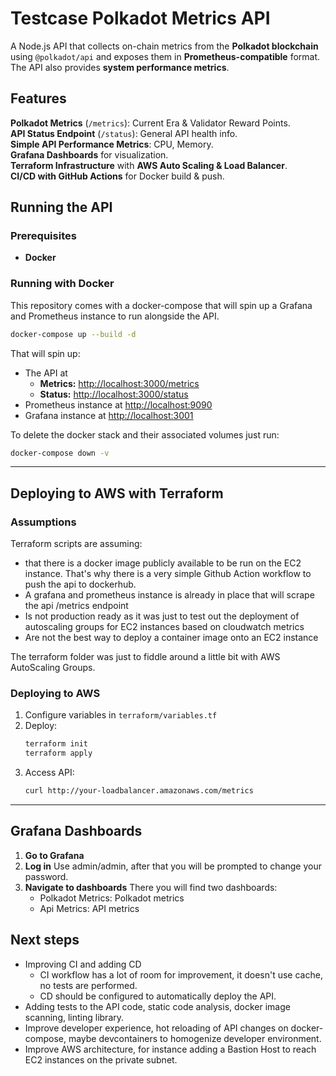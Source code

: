 # Testcase Polkadot Metrics API

A Node.js API that collects on-chain metrics from the **Polkadot blockchain** using `@polkadot/api` and exposes them in **Prometheus-compatible** format. The API also provides **system performance metrics**.

## Features
**Polkadot Metrics** (`/metrics`): Current Era & Validator Reward Points.  
**API Status Endpoint** (`/status`): General API health info.  
**Simple API Performance Metrics**: CPU, Memory.  
**Grafana Dashboards** for visualization.  
**Terraform Infrastructure** with **AWS Auto Scaling & Load Balancer**.  
**CI/CD with GitHub Actions** for Docker build & push.  


## Running the API

### Prerequisites
- **Docker**

### Running with Docker

This repository comes with a docker-compose that will spin up a Grafana and Prometheus instance to run alongside the API.

```sh
docker-compose up --build -d
```

That will spin up:
- The API at
   - **Metrics:** [http://localhost:3000/metrics](http://localhost:3000/metrics)
   - **Status:** [http://localhost:3000/status](http://localhost:3000/status)
- Prometheus instance at [http://localhost:9090](http://localhost:9090)
- Grafana instance at [http://localhost:3001](http://localhost:3001)

To delete the docker stack and their associated volumes just run:

```sh
docker-compose down -v
```

---

## Deploying to AWS with Terraform

### Assumptions
Terraform scripts are assuming:
   - that there is a docker image publicly available to be run on the EC2 instance. That's why there is a very simple Github Action workflow to push the api to dockerhub.
   - A grafana and prometheus instance is already in place that will scrape the api /metrics endpoint
   - Is not production ready as it was just to test out the deployment of autoscaling groups for EC2 instances based on cloudwatch metrics
   - Are not the best way to deploy a container image onto an EC2 instance

The terraform folder was just to fiddle around a little bit with AWS AutoScaling Groups.

### Deploying to AWS
1. Configure variables in `terraform/variables.tf`
2. Deploy:
   ```sh
   terraform init
   terraform apply
   ```
3. Access API:
   ```sh
   curl http://your-loadbalancer.amazonaws.com/metrics
   ```

---

## Grafana Dashboards
1. **Go to Grafana** 
2. **Log in**
   Use admin/admin, after that you will be prompted to change your password.
3. **Navigate to dashboards**
   There you will find two dashboards:
      - Polkadot Metrics: Polkadot metrics
      - Api Metrics: API metrics



## Next steps

- Improving CI and adding CD
   - CI workflow has a lot of room for improvement, it doesn't use cache, no tests are performed.
   - CD should be configured to automatically deploy the API.
- Adding tests to the API code, static code analysis, docker image scanning, linting library.
- Improve developer experience, hot reloading of API changes on docker-compose, maybe devcontainers to homogenize developer environment.
- Improve AWS architecture, for instance adding a Bastion Host to reach EC2 instances on the private subnet.
